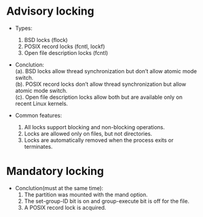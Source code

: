 # Advisory locking
* Types:  
  1. BSD locks (flock)  
  2. POSIX record locks (fcntl, lockf)  
  3. Open file description locks (fcntl)  

* Conclution:  
  (a). BSD locks allow thread synchronization but don’t allow atomic mode switch.  
  (b). POSIX record locks don’t allow thread synchronization but allow atomic mode switch.  
  (c). Open file description locks allow both but are available only on recent Linux kernels.  

* Common features:  
  1. All locks support blocking and non-blocking operations.  
  2. Locks are allowed only on files, but not directories.  
  3. Locks are automatically removed when the process exits or terminates.  

# Mandatory locking
* Conclution(must at the same time):  
  1. The partition was mounted with the mand option.
  2. The set-group-ID bit is on and group-execute bit is off for the file.
  3. A POSIX record lock is acquired.
